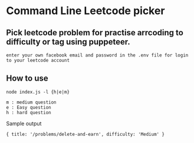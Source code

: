# Command Line Leetcode picker

## Pick leetcode problem for practise arrcoding to difficulty or tag using puppeteer.

``` 
enter your own facebook email and password in the .env file for login to your leetcode account
```

## How to use

```
node index.js -l {h|e|m}

m : medium question
e : Easy question
h : hard question
```

Sample output
```
{ title: '/problems/delete-and-earn', difficulty: 'Medium' }
```
